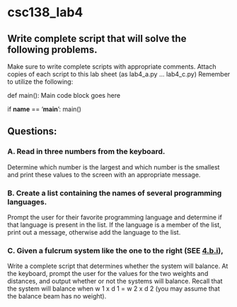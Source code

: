 # csc138_lab4
## Write complete script that will solve the following problems. 
Make sure to write complete scripts with appropriate comments. 
Attach copies of each script to this lab sheet (as lab4_a.py ... lab4_c.py)
Remember to utilize the following:

def main():
        Main code block goes here

if __name__ ==  ‘__main__’:
        main()

## Questions:
### A. Read in three numbers from the keyboard.
Determine which number is the largest and which number is the smallest and print these values to the screen with an appropriate message.
### B. Create a list containing the names of several programming languages. 
Prompt the user for their favorite programming language and determine if that language is present in the list. 
If the language is a member of the list, print out a message, otherwise add the language to the list.
### C. Given a fulcrum system like the one to the right (SEE [4.b.i](https://github.com/sudoCreate258/csc138_lab4/assets/59755293/a455ac0b-8dc0-4db7-84b4-e3c8f7c182a4)), 
Write a complete script that determines whether the system will balance. 
At the keyboard, prompt the user for the values for the two weights and distances, and output whether or not the systems will balance. 
Recall that the system will balance when w 1 x d 1 = w 2 x d 2 (you may assume that the balance beam has no weight).
